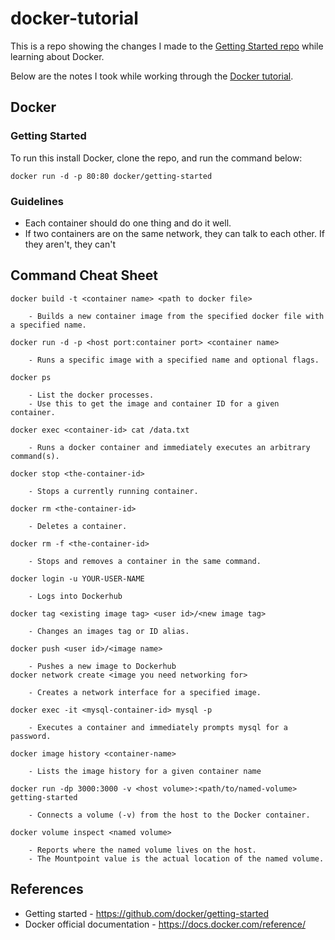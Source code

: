 # docker-tutorial

This is a repo showing the changes I made to the [Getting Started repo](https://github.com/docker/getting-started) while learning about Docker.  

Below are the notes I took while working through the [Docker tutorial](https://github.com/docker/getting-started).

## Docker
### Getting Started

To run this install Docker, clone the repo, and run the command below:

    docker run -d -p 80:80 docker/getting-started

### Guidelines

- Each container should do one thing and do it well. 
- If two containers are on the same network, they can talk to each other. If they aren't, they can't

## Command Cheat Sheet

    docker build -t <container name> <path to docker file>
        
        - Builds a new container image from the specified docker file with a specified name.

    docker run -d -p <host port:container port> <container name>
    
        - Runs a specific image with a specified name and optional flags.

    docker ps
    
        - List the docker processes. 
        - Use this to get the image and container ID for a given container.

    docker exec <container-id> cat /data.txt
    
        - Runs a docker container and immediately executes an arbitrary command(s). 

    docker stop <the-container-id>

        - Stops a currently running container.

    docker rm <the-container-id>

        - Deletes a container.

    docker rm -f <the-container-id>

        - Stops and removes a container in the same command.

    docker login -u YOUR-USER-NAME

        - Logs into Dockerhub

    docker tag <existing image tag> <user id>/<new image tag>

        - Changes an images tag or ID alias.

    docker push <user id>/<image name>
    
        - Pushes a new image to Dockerhub 
    docker network create <image you need networking for>

        - Creates a network interface for a specified image.

    docker exec -it <mysql-container-id> mysql -p

        - Executes a container and immediately prompts mysql for a password.

	docker image history <container-name>

        - Lists the image history for a given container name

    docker run -dp 3000:3000 -v <host volume>:<path/to/named-volume> getting-started
    
        - Connects a volume (-v) from the host to the Docker container.

    docker volume inspect <named volume>
    
        - Reports where the named volume lives on the host.
        - The Mountpoint value is the actual location of the named volume.

## References

- Getting started - https://github.com/docker/getting-started
- Docker official documentation - https://docs.docker.com/reference/
